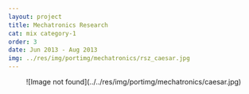 ```yaml
---
layout: project
title: Mechatronics Research
cat: mix category-1
order: 3
date: Jun 2013 - Aug 2013
img: ../res/img/portimg/mechatronics/rsz_caesar.jpg
---
```


<center>![Image not found](../../res/img/portimg/mechatronics/caesar.jpg)</center>